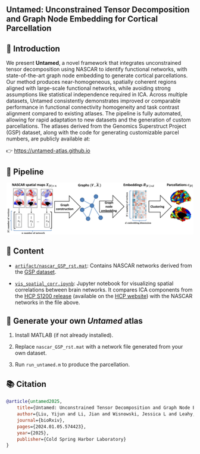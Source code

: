 ## Untamed: Unconstrained Tensor Decomposition and Graph Node Embedding for Cortical Parcellation

🧠 Introduction
---
We present **Untamed**, a novel framework that integrates unconstrained tensor decomposition using NASCAR to identify functional networks, with state-of-the-art graph node embedding to generate cortical parcellations. Our method produces near-homogeneous, spatially coherent regions aligned with large-scale functional networks, while avoiding strong assumptions like statistical independence required in ICA. Across multiple datasets, Untamed consistently demonstrates improved or comparable performance in functional connectivity homogeneity and task contrast alignment compared to existing atlases. The pipeline is fully automated, allowing for rapid adaptation to new datasets and the generation of custom parcellations. The atlases derived from the Genomics Superstruct Project (GSP) dataset, along with the code for generating customizable parcel numbers, are publicly available at:

👉 https://untamed-atlas.github.io

🧩 Pipeline
---
![Untamed Framework](./figs/untamed_framework.jpg)


📁 Content
----
- [`artifact/nascar_GSP_rst.mat`](artifact/nascar_GSP_rst.mat): Contains NASCAR networks derived from the [GSP dataset](https://www.nature.com/articles/sdata201531).

- [`vis_spatial_corr.ipynb`](vis_spatial_corr.ipynb): Jupyter notebook for visualizing spatial correlations between brain networks. It compares ICA components from the [HCP S1200 release](https://www.humanconnectome.org/study/hcp-young-adult/document/1200-subjects-data-release) (available on the [HCP website](https://db.humanconnectome.org/app/template/Login.vm)) with the NASCAR networks in the file above.



🚀 Generate your own *Untamed* atlas
---
1. Install MATLAB (if not already installed).

2. Replace `nascar_GSP_rst.mat` with a network file generated from your own dataset.

3. Run `run_untamed.m` to produce the parcellation.

📚 Citation
---
```bibtex
@article{untamed2025,
    title={Untamed: Unconstrained Tensor Decomposition and Graph Node Embedding for Cortical Parcellation},
    author={Liu, Yijun and Li, Jian and Wisnowski, Jessica L and Leahy, Richard M},
    journal={bioRxiv},
    pages={2024.01.05.574423},
    year={2025},
    publisher={Cold Spring Harbor Laboratory}
}
```

